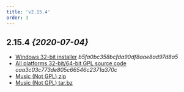```yaml
---
title: 'v2.15.4'
order: 3
---
```

## 2.15.4 _{2020-07-04}_

- [Windows 32-bit installer](https://github.com/the3dfxdude/7kaa/releases/download/v2.15.4/7kaa-install-win32-2.15.4.exe) _b5fa0bc358bcfda90df8aae8ad97d8a5_
- [All platforms 32-bit/64-bit GPL source code](https://github.com/the3dfxdude/7kaa/releases/download/v2.15.4/7kaa-2.15.4.tar.xz) _caa3c03c773de805c66546c2371a370c_
- [Music (Not GPL) zip](https://www.7kfans.com/downloads/7kaa-music-2.15.zip)
- [Music (Not GPL) tar.bz](https://www.7kfans.com/downloads/7kaa-music-2.15.tar.bz2)
